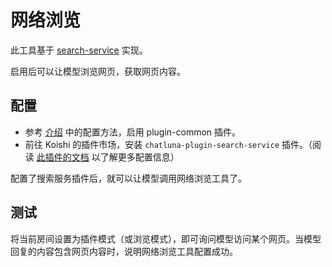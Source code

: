 # 网络浏览

此工具基于 [search-service](#) 实现。

启用后可以让模型浏览网页，获取网页内容。

## 配置

- 参考 [介绍](introduction.md) 中的配置方法，启用 plugin-common 插件。
- 前往 Koishi 的插件市场，安装 `chatluna-plugin-search-service` 插件。（阅读 [此插件的文档](#) 以了解更多配置信息）

配置了搜索服务插件后，就可以让模型调用网络浏览工具了。

## 测试

将当前房间设置为插件模式（或浏览模式），即可询问模型访问某个网页。当模型回复的内容包含网页内容时，说明网络浏览工具配置成功。
